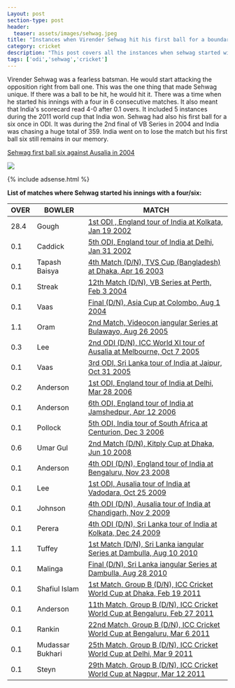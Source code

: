 ```yaml
---
Layout: post
section-type: post
header:
  teaser: assets/images/sehwag.jpeg
title: "Instances when Virender Sehwag hit his first ball for a boundary"
category: cricket
description: "This post covers all the instances when sehwag started with a four/six of the first ball of his innings"
tags: ['odi','sehwag','cricket']
---
```


Virender Sehwag was a fearless batsman. He would start attacking the opposition right from ball one. This was the one thing that made Sehwag unique. If there was a ball to be hit, he would hit it. There was a time when he started his innings with a four in 6 consecutive matches. It also meant that India's scorecard read 4-0 after 0.1 overs. It included 5 instances during the 2011 world cup that India won. Sehwag had also his first ball for a six once in ODI. It was during the 2nd final of VB Series in 2004 and India was chasing a huge total of 359\. India went on to lose the match but his first ball six still remains in our memory. 

[Sehwag first ball six against Ausalia in 2004](http://www.espncricinfo.com/series/8531/scorecard/65656/Ausalia-vs-India-2nd-Final-vb-series/) 

![](https://statics.sportskeeda.com/wp-content/uploads/2014/09/0-2272282.jpg) 

{% include adsense.html %}

**List of matches where Sehwag started his innings with a four/six:**



OVER | BOWLER | MATCH
|---|---|---
|28.4 | Gough | [1st ODI , England tour of India at Kolkata, Jan 19 2002](http://www.espncricinfo.com/series/15442/scorecard/64736/India-vs-England-1st-ODI-england-tour-of-india-2001-02/)
|0.1 | Caddick | [5th ODI, England tour of India at Delhi, Jan 31 2002](http://www.espncricinfo.com/series/15442/scorecard/64743/India-vs-England-5th-ODI-england-tour-of-india-2001-02/)
|0.1 | Tapash Baisya | [4th Match (D/N), TVS Cup (Bangladesh) at Dhaka, Apr 16 2003](http://www.espncricinfo.com/series/8575/scorecard/66353/Bangladesh-vs-India-4th-Match-tvs-cup-bangladesh/)
|0.1 | Streak | [12th Match (D/N), VB Series at Perth, Feb 3 2004](http://www.espncricinfo.com/series/8531/scorecard/65654/India-vs-Zimbabwe-12th-Match-aus-i-series-cb/)
|0.1 | Vaas | [Final (D/N), Asia Cup at Colombo, Aug 1 2004](http://www.espncricinfo.com/series/8532/scorecard/65718/Sri-Lanka-vs-India-Final-asia-cup/)
|1.1 | Oram | [2nd Match, Videocon iangular Series at Bulawayo, Aug 26 2005](http://www.espncricinfo.com/series/8594/scorecard/217116/India-vs-New-Zealand-2nd-Match-videocon-iangular-series/)
|0.3 | Lee | [2nd ODI (D/N), ICC World XI tour of Ausalia at Melbourne, Oct 7 2005](http://www.espncricinfo.com/series/14758/scorecard/221083/Ausalia-vs-ICC-World-XI-2nd-ODI-icc-world-xi-tour-of-ausalia-2005-06/)
|0.1 | Vaas | [3rd ODI, Sri Lanka tour of India at Jaipur, Oct 31 2005](http://www.espncricinfo.com/series/14750/scorecard/223634/India-vs-Sri-Lanka-3rd-ODI-sri-lanka-tour-of-india-2005-06/)
|0.2 | Anderson | [1st ODI, England tour of India at Delhi, Mar 28 2006](http://www.espncricinfo.com/series/14681/scorecard/238188/India-vs-England-1st-ODI-england-tour-of-india-2005-06/)
|0.1 | Anderson | [6th ODI, England tour of India at Jamshedpur, Apr 12 2006](http://www.espncricinfo.com/series/14681/scorecard/238193/India-vs-England-6th-ODI-england-tour-of-india-2005-06/)
|0.1 | Pollock | [5th ODI, India tour of South Africa at Centurion, Dec 3 2006](http://www.espncricinfo.com/series/14500/scorecard/249214/South-Africa-vs-India-5th-ODI-india-tour-of-south-africa-2006-07/)
|0.6 | Umar Gul | [2nd Match (D/N), Kitply Cup at Dhaka, Jun 10 2008](http://www.espncricinfo.com/series/8622/scorecard/345469/India-vs-Pakistan-2nd-Match-kitply-cup/)
|0.1 | Anderson | [4th ODI (D/N), England tour of India at Bengaluru, Nov 23 2008](http://www.espncricinfo.com/series/13829/scorecard/361046/India-vs-England-4th-ODI-england-tour-of-india-2008-09/)
|0.1 | Lee | [1st ODI, Ausalia tour of India at Vadodara, Oct 25 2009](http://www.espncricinfo.com/series/13455/scorecard/416236/India-vs-Ausalia-1st-ODI/)
|0.1 | Johnson | [4th ODI (D/N), Ausalia tour of India at Chandigarh, Nov 2 2009](http://www.espncricinfo.com/series/13455/scorecard/416239/India-vs-Ausalia-4th-ODI/)
|0.1 | Perera | [4th ODI (D/N), Sri Lanka tour of India at Kolkata, Dec 24 2009](http://www.espncricinfo.com/series/13435/scorecard/430889/India-vs-Sri-Lanka-4th-ODI/)
|1.1 | Tuffey | [1st Match (D/N), Sri Lanka iangular Series at Dambulla, Aug 10 2010](http://www.espncricinfo.com/series/13229/scorecard/456662/India-vs-New-Zealand-1st-Match/)
|0.1 | Malinga | [Final (D/N), Sri Lanka iangular Series at Dambulla, Aug 28 2010](http://www.espncricinfo.com/series/13229/scorecard/456668/Sri-Lanka-vs-India-Final/)
|0.1 | Shafiul Islam | [1st Match, Group B (D/N), ICC Cricket World Cup at Dhaka, Feb 19 2011](http://www.espncricinfo.com/series/8039/scorecard/433558/Bangladesh-vs-India-1st-Match,-Group-B/)
|0.1 | Anderson | [11th Match, Group B (D/N), ICC Cricket World Cup at Bengaluru, Feb 27 2011](http://www.espncricinfo.com/series/8039/scorecard/433568/India-vs-England-11th-Match,-Group-B/)
|0.1 | Rankin | [22nd Match, Group B (D/N), ICC Cricket World Cup at Bengaluru, Mar 6 2011](http://www.espncricinfo.com/series/8039/scorecard/433578/India-vs-Ireland-22nd-Match,-Group-B/)
|0.1 | Mudassar Bukhari | [25th Match, Group B (D/N), ICC Cricket World Cup at Delhi, Mar 9 2011](http://www.espncricinfo.com/series/8039/scorecard/433582/India-vs-Netherlands-25th-Match,-Group-B/)
|0.1 | Steyn | [29th Match, Group B (D/N), ICC Cricket World Cup at Nagpur, Mar 12 2011](http://www.espncricinfo.com/series/8039/scorecard/433586/India-vs-South-Africa-29th-Match,-Group-B/)

